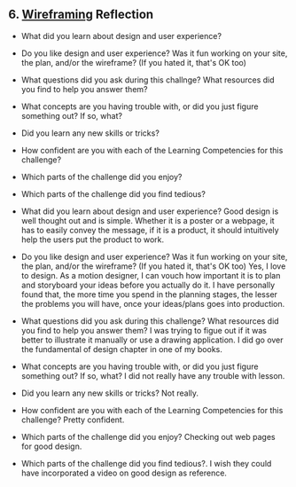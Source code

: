 ## 6. [Wireframing](6_wireframing/readme.md) Reflection

* What did you learn about design and user experience? 
* Do you like design and user experience? Was it fun working on your site, the plan, and/or the wireframe? (If you hated it, that's OK too)

* What questions did you ask during this challnge? What resources did you find to help you answer them?  
* What concepts are you having trouble with, or did you just figure something out? If so, what?  
* Did you learn any new skills or tricks?
* How confident are you with each of the Learning Competencies for this challenge? 
* Which parts of the challenge did you enjoy?
* Which parts of the challenge did you find tedious?

<!-- Add your reflection here. Remove the comment markers -->

* What did you learn about design and user experience? 
  Good design is well thought out and is simple. Whether it is a poster or a webpage, it has to easily convey the message, if it is a product, it should intuitively help the users put the product to work.

* Do you like design and user experience? Was it fun working on your site, the plan, and/or the wireframe? (If you hated it, that's OK too)
  Yes, I love to design.  As a motion designer, I can vouch how important it is to plan and storyboard 
  your ideas before you actually do it.  I have personally found that, the more time you spend in the planning stages, the lesser the problems you will have, once your ideas/plans goes into production.

* What questions did you ask during this challenge? What resources did you find to help you answer them? 
  I was trying to figue out if it was better to illustrate it manually or use a drawing application.  I did go over the fundamental of design chapter in one of my books.

* What concepts are you having trouble with, or did you just figure something out? If so, what? 
  I did not really have any trouble with lesson. 

* Did you learn any new skills or tricks?
  Not really.

* How confident are you with each of the Learning Competencies for this challenge? 
  Pretty confident.

* Which parts of the challenge did you enjoy?
  Checking out web pages for good design.

* Which parts of the challenge did you find tedious?.
  I wish they could have incorporated a video on good design as reference.